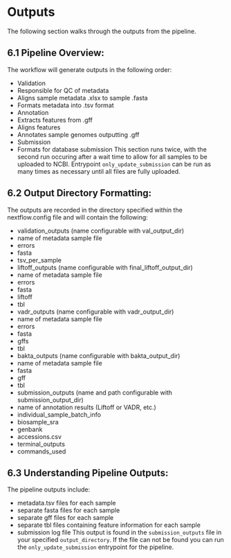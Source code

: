 # Outputs

The following section walks through the outputs from the pipeline.

## 6.1 Pipeline Overview:
The workflow will generate outputs in the following order:

* Validation
 * Responsible for QC of metadata
 * Aligns sample metadata .xlsx to sample .fasta
 * Formats metadata into .tsv format
* Annotation
 * Extracts features from .gff
 * Aligns features
 * Annotates sample genomes outputting .gff
* Submission
 * Formats for database submission
 This section runs twice, with the second run occuring after a wait time to allow for all samples to be uploaded to NCBI. Entrypoint `only_update_submission` can be run as many times as necessary until all files are fully uploaded.

## 6.2 Output Directory Formatting:
The outputs are recorded in the directory specified within the nextflow.config file and will contain the following:

* validation_outputs (name configurable with val_output_dir)
 * name of metadata sample file
 * errors
 * fasta
 * tsv_per_sample
* liftoff_outputs (name configurable with final_liftoff_output_dir)
 * name of metadata sample file
 * errors
 * fasta
 * liftoff
 * tbl
* vadr_outputs (name configurable with vadr_output_dir)
 * name of metadata sample file
 * errors
 * fasta
 * gffs
 * tbl
* bakta_outputs (name configurable with bakta_output_dir)
 * name of metadata sample file
 * fasta
 * gff
 * tbl
* submission_outputs (name and path configurable with submission_output_dir)
 * name of annotation results (Liftoff or VADR, etc.)
 * individual_sample_batch_info
 * biosample_sra
 * genbank
 * accessions.csv
 * terminal_outputs
 * commands_used

## 6.3 Understanding Pipeline Outputs:
The pipeline outputs include:

* metadata.tsv files for each sample
* separate fasta files for each sample
* separate gff files for each sample
* separate tbl files containing feature information for each sample
* submission log file
This output is found in the `submission_outputs` file in your specified `output_directory`.
If the file can not be found you can run the `only_update_submission` entrypoint for the pipeline.
